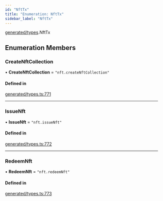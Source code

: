 ```yaml
---
id: "NftTx"
title: "Enumeration: NftTx"
sidebar_label: "NftTx"
---
```


[generated/types](../../../../modules/Generated/Types/Types.md).NftTx

## Enumeration Members

### CreateNftCollection

• **CreateNftCollection** = ``"nft.createNftCollection"``

#### Defined in

[generated/types.ts:771](https://github.com/PolymeshAssociation/polymesh-sdk/blob/de58d40fd/src/generated/types.ts#L771)

___

### IssueNft

• **IssueNft** = ``"nft.issueNft"``

#### Defined in

[generated/types.ts:772](https://github.com/PolymeshAssociation/polymesh-sdk/blob/de58d40fd/src/generated/types.ts#L772)

___

### RedeemNft

• **RedeemNft** = ``"nft.redeemNft"``

#### Defined in

[generated/types.ts:773](https://github.com/PolymeshAssociation/polymesh-sdk/blob/de58d40fd/src/generated/types.ts#L773)
